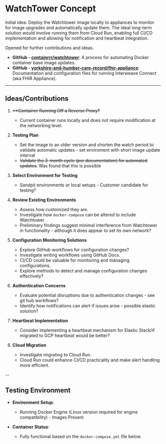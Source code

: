 # WatchTower Concept

Initial idea: Deploy the Watchtower image locally to appliances to monitor for image upgrades and automatically update them. The ideal long-term solution would involve running them from Cloud Run, enabling full CI/CD implementation and allowing for notification and heartbeat integration.

Opened for further contributions and ideas.

- **GitHub - [containrrr/watchtower](https://github.com/containrrr/watchtower)**: A process for automating Docker container base image updates.
- **GitHub - [yorkshire-and-humber-care-record/fhir-appliance](https://github.com/yorkshire-and-humber-care-record/fhir-appliance)**: Documentation and configuration files for running Interweave Connect (aka FHIR Appliance).

---

## Ideas/Contributions

1. ~~**Container Running Off a Reverse Proxy?~~
   - Current container runs locally and does not require modification at the networking level.

2. **Testing Plan**
   - Set the image to an older version and shorten the watch period to validate automatic updates - set enviroment with short image update interval
   - ~~Validate the 3-month cycle (per documentation) for automated updates.~~ Was found that this is possible

3. **Select Environment for Testing**
   - Sandpit environments or local setups - Customer candidate for testing?

4. **Review Existing Environments**
   - Assess how customized they are.
   - Investigate how `docker-compose` can be altered to include Watchtower.
   - Preliminary findings suggest minimal interference from Watchtower in functionality - although it does appear to set its own network?

5. **Configuration Monitoring Solutions**
   - Explore GitHub workflows for configuration changes?
   - Investigate writing workflows using GitHub Docs.
   - CI/CD could be valuable for monitoring and managing configurations.
   - Explore methods to detect and manage configuration changes effectively?

6. **Authentication Concerns**
   - Evaluate potential disruptions due to authentication changes - see git hub workflows?
   - Identify how notifications can alert if issues arise - possible elastic solution?

7. **Heartbeat Implementation**
   - Consider implementing a heartbeat mechanism for Elastic Stack/if migrated to GCP heartbeat would be better?

8. **Cloud Migration**
   - Investigate migrating to Cloud Run.
   - Cloud Run could enhance CI/CD practicality and make alert handling more efficient.



--

## Testing Environment

- **Environment Setup**:
  - Running Docker Engine (Linux version required for engine compatibility) - Images Present
  
- **Container Status**:
  - Fully functional based on the `docker-compose.yml` file below.

